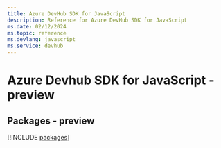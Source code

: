 ```yaml
---
title: Azure DevHub SDK for JavaScript
description: Reference for Azure DevHub SDK for JavaScript
ms.date: 02/12/2024
ms.topic: reference
ms.devlang: javascript
ms.service: devhub
---
```

# Azure Devhub SDK for JavaScript - preview
## Packages - preview
[!INCLUDE [packages](devhub-index.md)]